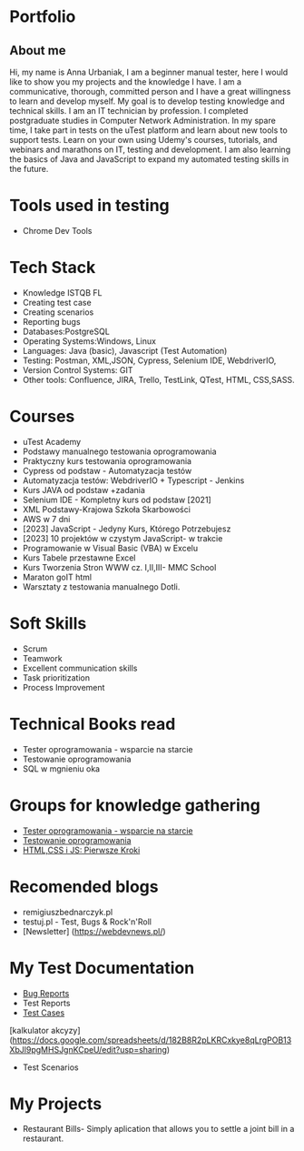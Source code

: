 # Portfolio

## About me

Hi, my name is Anna Urbaniak, I am a beginner manual tester, here I would like to show you my projects and the knowledge I have. I am a communicative, thorough, committed person and I have a great willingness to learn and develop myself. My goal is to develop testing knowledge and technical skills.
I am an IT technician by profession. I completed postgraduate studies in Computer Network Administration.
In my spare time, I take part in tests on the uTest platform and learn about new tools to support tests.
Learn on your own using Udemy's courses, tutorials, and webinars and marathons on IT, testing and
development. I am also learning the basics of Java and JavaScript to expand my automated testing skills in the future.

# Tools used in testing
  * Chrome Dev Tools

# Tech Stack

* Knowledge ISTQB FL
* Creating test case
* Creating scenarios
* Reporting bugs
* Databases:PostgreSQL
* Operating Systems:Windows, Linux
* Languages: Java (basic), Javascript (Test Automation)
* Testing: Postman, XML,JSON, Cypress, Selenium IDE, WebdriverIO, 
* Version Control Systems: GIT
* Other tools: Confluence, JIRA, Trello, TestLink, QTest, HTML, CSS,SASS. 

# Courses
* uTest Academy
* Podstawy manualnego testowania oprogramowania
* Praktyczny kurs testowania oprogramowania
* Cypress od podstaw - Automatyzacja testów
* Automatyzacja testów: WebdriverIO + Typescript - Jenkins
* Kurs JAVA od podstaw +zadania
* Selenium IDE - Kompletny kurs od podstaw [2021]
* XML Podstawy-Krajowa Szkoła Skarbowości
* AWS w 7 dni
* [2023] JavaScript - Jedyny Kurs, Którego Potrzebujesz
* [2023] 10 projektów w czystym JavaScript- w trakcie
* Programowanie w Visual Basic (VBA) w Excelu
* Kurs Tabele przestawne Excel
* Kurs Tworzenia Stron WWW cz. I,II,III- MMC School
* Maraton goIT html
* Warsztaty z testowania manualnego Dotli. 

# Soft Skills
* Scrum
* Teamwork
* Excellent communication skills
* Task prioritization
* Process Improvement

# Technical Books read
 * Tester oprogramowania - wsparcie na starcie
 * Testowanie oprogramowania
 * SQL w mgnieniu oka
 
 # Groups for knowledge gathering
* [Tester oprogramowania - wsparcie na starcie](https://www.facebook.com/groups/testeroprogramowania/?ref=group_header)
* [Testowanie oprogramowania](https://www.facebook.com/groups/TestowanieOprogramowania)
* [HTML,CSS i JS: Pierwsze Kroki](https://www.facebook.com/groups/742940452405327/?hoisted_section_header_type=recently_seen&multi_permalinks=6186212858078032)

# Recomended blogs
* remigiuszbednarczyk.pl
* testuj.pl - Test, Bugs & Rock'n'Roll
* [Newsletter] (https://webdevnews.pl/)

# My Test Documentation
* [Bug Reports](https://github.com/annaurbaniak18/annaurbaniak18/tree/main/Zg%C5%82oszenia%20b%C5%82%C4%99d%C3%B3w)
* Test Reports 
* [Test Cases](https://github.com/annaurbaniak18/annaurbaniak18/tree/main/Przypadki%20testowe)
 
[kalkulator akcyzy] (https://docs.google.com/spreadsheets/d/182B8R2pLKRCxkye8qLrgPOB13XbJl9pgMHSJgnKCpeU/edit?usp=sharing)
* Test Scenarios

# My Projects

* Restaurant Bills- Simply aplication that allows you to settle a joint bill in a restaurant.











